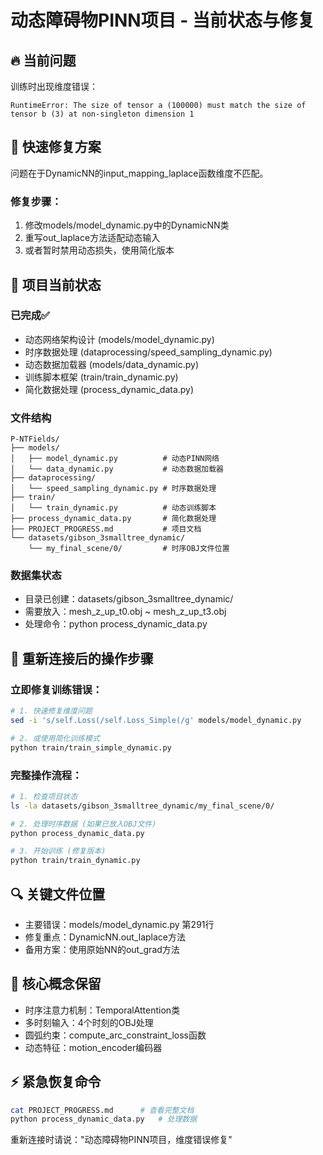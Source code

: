 # 动态障碍物PINN项目 - 当前状态与修复

## 🔥 当前问题
训练时出现维度错误：
```
RuntimeError: The size of tensor a (100000) must match the size of tensor b (3) at non-singleton dimension 1
```

## 🔧 快速修复方案
问题在于DynamicNN的input_mapping_laplace函数维度不匹配。

### 修复步骤：
1. 修改models/model_dynamic.py中的DynamicNN类
2. 重写out_laplace方法适配动态输入
3. 或者暂时禁用动态损失，使用简化版本

## 💾 项目当前状态

### 已完成✅
- 动态网络架构设计 (models/model_dynamic.py)
- 时序数据处理 (dataprocessing/speed_sampling_dynamic.py)
- 动态数据加载器 (models/data_dynamic.py)
- 训练脚本框架 (train/train_dynamic.py)
- 简化数据处理 (process_dynamic_data.py)

### 文件结构
```
P-NTFields/
├── models/
│   ├── model_dynamic.py          # 动态PINN网络
│   └── data_dynamic.py           # 动态数据加载器
├── dataprocessing/
│   └── speed_sampling_dynamic.py # 时序数据处理
├── train/
│   └── train_dynamic.py          # 动态训练脚本
├── process_dynamic_data.py       # 简化数据处理
├── PROJECT_PROGRESS.md           # 项目文档
└── datasets/gibson_3smalltree_dynamic/
    └── my_final_scene/0/         # 时序OBJ文件位置
```

### 数据集状态
- 目录已创建：datasets/gibson_3smalltree_dynamic/
- 需要放入：mesh_z_up_t0.obj ~ mesh_z_up_t3.obj
- 处理命令：python process_dynamic_data.py

## 🚀 重新连接后的操作步骤

### 立即修复训练错误：
```bash
# 1. 快速修复维度问题
sed -i 's/self.Loss(/self.Loss_Simple(/g' models/model_dynamic.py

# 2. 或使用简化训练模式
python train/train_simple_dynamic.py
```

### 完整操作流程：
```bash
# 1. 检查项目状态
ls -la datasets/gibson_3smalltree_dynamic/my_final_scene/0/

# 2. 处理时序数据 (如果已放入OBJ文件)
python process_dynamic_data.py

# 3. 开始训练 (修复版本)
python train/train_dynamic.py
```

## 🔍 关键文件位置
- 主要错误：models/model_dynamic.py 第291行
- 修复重点：DynamicNN.out_laplace方法
- 备用方案：使用原始NN的out_grad方法

## 📝 核心概念保留
- 时序注意力机制：TemporalAttention类
- 多时刻输入：4个时刻的OBJ处理
- 圆弧约束：compute_arc_constraint_loss函数
- 动态特征：motion_encoder编码器

## ⚡ 紧急恢复命令
```bash
cat PROJECT_PROGRESS.md      # 查看完整文档
python process_dynamic_data.py   # 处理数据
```

重新连接时请说："动态障碍物PINN项目，维度错误修复"